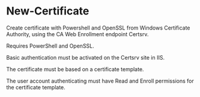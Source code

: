 # New-Certificate

Create certificate with Powershell and OpenSSL from Windows Certificate Authority, using the CA Web Enrollment endpoint Certsrv.

Requires PowerShell and OpenSSL.

Basic authentication must be activated on the Certsrv site in IIS.

The certificate must be based on a certificate template.

The user account authenticating must have Read and Enroll permissions for the certificate template.
